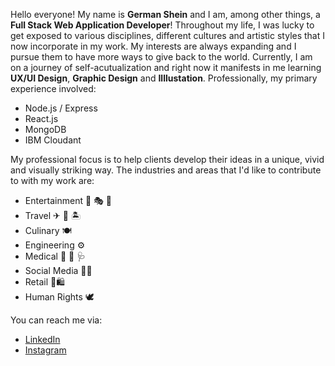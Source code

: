 Hello everyone! My name is **German Shein** and I am, among other things, a **Full Stack Web Application Developer**! Throughout my life, I was lucky to get exposed to various disciplines, different cultures and artistic styles that I now incorporate in my work. My interests are always expanding and I pursue them to have more ways to give back to the world. Currently, I am on a journey of self-acutualization and right now it manifests in me learning **UX/UI Design**, **Graphic Design** and **Illlustation**. Professionally, my primary experience involved:
- Node.js / Express
- React.js
- MongoDB
- IBM Cloudant

My professional focus is to help clients develop their ideas in a unique, vivid and visually striking way. The industries and areas that I'd like to contribute to with my work are:
- Entertainment 🎦 🎭 🎨
- Travel ✈ 🧳 🏝
- Culinary 🍽
- Engineering ⚙
- Medical 🏥 💊 🩺
- Social Media 🎉🎈
- Retail 🛒🛍 
- Human Rights 🕊

You can reach me via:
- [LinkedIn](https://www.linkedin.com/in/german-shein-1a2650140/)
- [Instagram](https://www.instagram.com/germansheinportfolio/)
